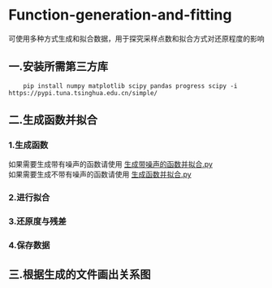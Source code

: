 # Function-generation-and-fitting
可使用多种方式生成和拟合数据，用于探究采样点数和拟合方式对还原程度的影响
## 一.安装所需第三方库
        pip install numpy matplotlib scipy pandas progress scipy -i https://pypi.tuna.tsinghua.edu.cn/simple/
## 二.生成函数并拟合
### 1.生成函数
如果需要生成带有噪声的函数请使用 [生成带噪声的函数并拟合.py](https://github.com/lbdslbds/Function-generation-and-fitting/blob/main/%E7%94%9F%E6%88%90%E5%B8%A6%E5%99%AA%E5%A3%B0%E7%9A%84%E5%87%BD%E6%95%B0%E5%B9%B6%E6%8B%9F%E5%90%88.py)  
如果需要生成不带有噪声的函数请使用 [生成函数并拟合.py](https://github.com/lbdslbds/Function-generation-and-fitting/blob/main/%E7%94%9F%E6%88%90%E5%B8%A6%E5%99%AA%E5%A3%B0%E7%9A%84%E5%87%BD%E6%95%B0%E5%B9%B6%E6%8B%9F%E5%90%88.py)
### 2.进行拟合
### 3.还原度与残差
### 4.保存数据
## 三.根据生成的文件画出关系图
